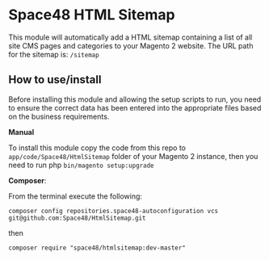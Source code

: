 # Space48 HTML Sitemap

This module will automatically add a HTML sitemap containing a list of all site CMS pages and categories to your Magento 2 website. The URL path for the sitemap is: `/sitemap`


## How to use/install

Before installing this module and allowing the setup scripts to run, you need to ensure the correct data has been entered into the appropriate files based on the business requirements.

**Manual**

To install this module copy the code from this repo to `app/code/Space48/HtmlSitemap` folder of your Magento 2 instance, then you need to run php `bin/magento setup:upgrade`

**Composer**:

From the terminal execute the following:

`composer config repositories.space48-autoconfiguration vcs git@github.com:Space48/HtmlSitemap.git`

then

`composer require "space48/htmlsitemap:dev-master"`